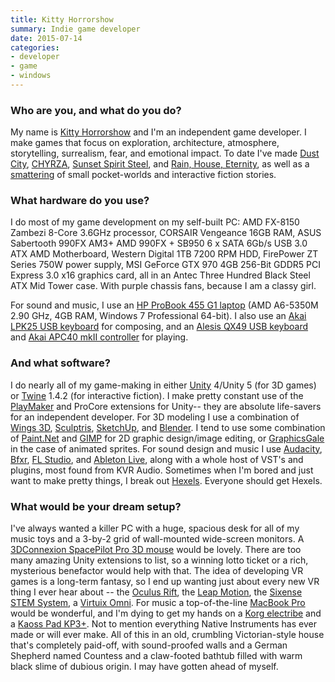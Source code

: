 ```yaml
---
title: Kitty Horrorshow
summary: Indie game developer
date: 2015-07-14
categories:
- developer
- game
- windows
---
```


### Who are you, and what do you do?

My name is [Kitty Horrorshow](https://twitter.com/kittyhorrorshow "Kitty's Twitter account") and I'm an independent game developer. I make games that focus on exploration, architecture, atmosphere, storytelling, surrealism, fear, and emotional impact. To date I've made [Dust City][dust-city], [CHYRZA][], [Sunset Spirit Steel][sunset-spirit-steel], and [Rain, House, Eternity][rain-house-eternity], as well as a [smattering](http://kittyhorrorshow.itch.io/ "Kitty's games.") of small pocket-worlds and interactive fiction stories.

### What hardware do you use?

I do most of my game development on my self-built PC: AMD FX-8150 Zambezi 8-Core 3.6GHz processor, CORSAIR Vengeance 16GB RAM, ASUS Sabertooth 990FX AM3+ AMD 990FX + SB950 6 x SATA 6Gb/s USB 3.0 ATX AMD Motherboard, Western Digital 1TB 7200 RPM HDD, FirePower ZT Series 750W power supply, MSI GeForce GTX 970 4GB 256-Bit GDDR5 PCI Express 3.0 x16 graphics card, all in an Antec Three Hundred Black Steel ATX Mid Tower case. With purple chassis fans, because I am a classy girl.

For sound and music, I use an [HP ProBook 455 G1 laptop][probook-455-g1] (AMD A6-5350M 2.90 GHz, 4GB RAM, Windows 7 Professional 64-bit). I also use an [Akai LPK25 USB keyboard][lpk25] for composing, and an [Alesis QX49 USB keyboard][qx49] and [Akai APC40 mkII controller][apc40-mkii] for playing.

### And what software?

I do nearly all of my game-making in either [Unity][] 4/Unity 5 (for 3D games) or [Twine][] 1.4.2 (for interactive fiction). I make pretty constant use of the [PlayMaker][] and ProCore extensions for Unity-- they are absolute life-savers for an independent developer. For 3D modeling I use a combination of [Wings 3D][wings-3d], [Sculptris][], [SketchUp][], and [Blender][]. I tend to use some combination of [Paint.Net][] and [GIMP][] for 2D graphic design/image editing, or [GraphicsGale][] in the case of animated sprites. For sound design and music I use [Audacity][], [Bfxr][], [FL Studio][fl-studio], and [Ableton Live][live], along with a whole host of VST's and plugins, most found from KVR Audio. Sometimes when I'm bored and just want to make pretty things, I break out [Hexels][]. Everyone should get Hexels.

### What would be your dream setup?

I've always wanted a killer PC with a huge, spacious desk for all of my music toys and a 3-by-2 grid of wall-mounted wide-screen monitors. A [3DConnexion SpacePilot Pro 3D mouse][spacepilot-pro] would be lovely. There are too many amazing Unity extensions to list, so a winning lotto ticket or a rich, mysterious benefactor would help with that. The idea of developing VR games is a long-term fantasy, so I end up wanting just about every new VR thing I ever hear about -- the [Oculus Rift][rift], the [Leap Motion][leap-motion-controller], the [Sixense STEM System][stem-system], a [Virtuix Omni][omni]. For music a top-of-the-line [MacBook Pro][macbook-pro] would be wonderful, and I'm dying to get my hands on a [Korg electribe][electribe] and a [Kaoss Pad KP3+][kaoss-pad-kp3-plus]. Not to mention everything Native Instruments has ever made or will ever make. All of this in an old, crumbling Victorian-style house that's completely paid-off, with sound-proofed walls and a German Shepherd named Countess and a claw-footed bathtub filled with warm black slime of dubious origin. I may have gotten ahead of myself.

[apc40-mkii]: http://web.archive.org/web/20170708005355/http://www.akaipro.com:80/product/apc40-mkii "An Ableton Live controller."
[audacity]: https://sourceforge.net/projects/audacity/ "An open-source, cross-platform audio editor."
[bfxr]: https://www.bfxr.net/ "An audio generator tool, often used for games."
[blender]: https://www.blender.org/ "A free, open-source 3D renderer."
[chyrza]: https://kittyhorrorshow.itch.io/chyrza "A first-person horror game."
[dust-city]: https://kittyhorrorshow.itch.io/dust-city "A 3D adventure game."
[electribe]: https://www.korg.com/sg/products/dj/electribe/index.php "A musical sequencer."
[fl-studio]: https://www.image-line.com/ "An audio editor for Windows."
[gimp]: https://www.gimp.org/ "An open-source image editor."
[graphicsgale]: https://graphicsgale.com/us/ "A pixel art editor for Windows."
[hexels]: https://marmoset.co/hexels/ "A pixel image editor."
[kaoss-pad-kp3-plus]: http://www.korg.com/us/products/dj/kaoss_pad_kp3_plus/ "An effects and sampler device."
[leap-motion-controller]: https://www.ultraleap.com/product "A spatial motion-sensing device."
[live]: https://www.ableton.com/en/live/ "Musical creation software."
[lpk25]: http://web.archive.org/web/20170704151801/http://www.akaipro.com:80/product/lpk25 "A USB MIDI controller."
[macbook-pro]: https://www.apple.com/macbook-pro/ "A laptop."
[omni]: https://www.virtuix.com/ "A virtual reality immersion system."
[paint.net]: https://www.getpaint.net/index.html "An image editor for Windows."
[playmaker]: https://hutonggames.com/ "A visual scripting tool for Unity."
[probook-455-g1]: https://www.amazon.com/HP-ProBook-455-Professional-Performance/dp/B00GQVWZRS "A PC laptop."
[qx49]: https://www.alesis.com/products/legacy/qx49 "A 49-key USB MIDI controller."
[rain-house-eternity]: https://kittyhorrorshow.itch.io/rain-house-eternity "A video game."
[rift]: https://en.wikipedia.org/wiki/Oculus_Rift "A virtual reality helmet."
[sculptris]: https://www.zbrushcore.com/mini/ "3D sculpting software."
[sketchup]: https://www.sketchup.com/ "3D modeling software."
[spacepilot-pro]: https://3dconnexion.com/products/spacemouse/spacepilot-pro.html "A 3D mouse."
[stem-system]: http://penumbrainc.com/wireless "A wireless motion tracking system."
[sunset-spirit-steel]: https://kittyhorrorshow.itch.io/sunset "An exploration adventure game."
[twine]: http://twinery.org/ "A tool for creating non-linear stories."
[unity]: https://unity.com/products "A cross-platform game development tool."
[wings-3d]: http://www.wings3d.com/ "A polygon renderer."
